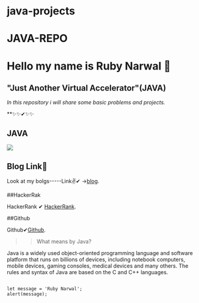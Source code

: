 ﻿# java-projects
 # JAVA-REPO

# Hello my name is  Ruby Narwal 💎

##  "Just Another Virtual Accelerator"(JAVA)


*In this repository i will share some basic problems and projects.*  

**✨✨✔✨✨




## JAVA

![](https://hindisahayta.in/wp-content/uploads/2021/04/Java-Kya-Hai.jpeg)

## Blog Link👩

Look at my bolgs-----Link✌✔ ->[blog](https://medium.com/@rubynarwal21).

##HackerRak

HackerRank ✔ [HackerRank](https://www.hackerrank.com/rubynarwal21).

##Github 

Github✔[Github](https://github.com/rubynarwal).

>> What means by Java?

Java is a widely used object-oriented programming language and software platform that runs on billions of devices, including notebook computers, mobile devices, gaming consoles, medical devices and many others. The rules and syntax of Java are based on the C and C++ languages.

##

```
let message = 'Ruby Narwal';
alert(message);
```


